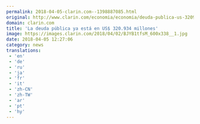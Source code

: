 ```yaml
---
permalink: 2018-04-05-clarin.com--1398887085.html
original: http://www.clarin.com/economia/economia/deuda-publica-us-320934-millones_0_ByBilqmsz.html
domain: clarin.com
title: 'La deuda pública ya está en US$ 320.934 millones'
image: https://images.clarin.com/2018/04/02/BJYB1tfsM_600x338__1.jpg
date: 2018-04-05 12:27:06
category: news
translations: 
 - 'en'
 - 'de'
 - 'ru'
 - 'ja'
 - 'fr'
 - 'it'
 - 'zh-CN'
 - 'zh-TW'
 - 'ar'
 - 'pt'
 - 'hy'
---
```


